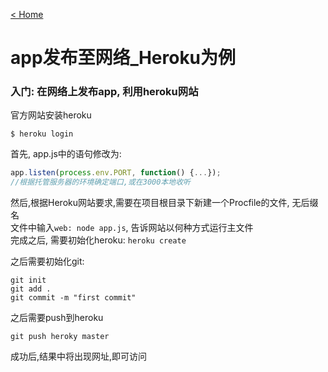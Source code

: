 [< Home](https://amanlikeair.github.io/Charles_SHI_Blog/)



# app发布至网络_Heroku为例


### 入门: 在网络上发布app, 利用heroku网站

官方网站安装heroku  
```
$ heroku login
```
首先, app.js中的语句修改为:  
```javascript
app.listen(process.env.PORT, function() {...});
//根据托管服务器的环境确定端口,或在3000本地收听
```

然后,根据Heroku网站要求,需要在项目根目录下新建一个Procfile的文件, 无后缀名  
文件中输入`web: node app.js`, 告诉网站以何种方式运行主文件  
完成之后, 需要初始化heroku:  `heroku create`

之后需要初始化git:
```
git init
git add .
git commit -m "first commit"
```

之后需要push到heroku  
```
git push heroky master
```
成功后,结果中将出现网址,即可访问
